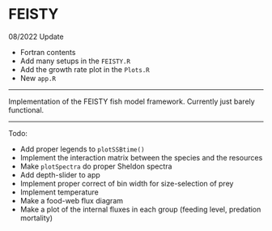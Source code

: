 # FEISTY

08/2022 Update
- Fortran contents
- Add many setups in the `FEISTY.R`
- Add the growth rate plot in the `Plots.R`
- New `app.R` 

---

Implementation of the FEISTY fish model framework. Currently just barely functional.

---

Todo:

- Add proper legends to `plotSSBtime()`
- Implement the interaction matrix between the species and the resources
- Make `plotSpectra` do proper Sheldon spectra
- Add depth-slider to app
- Implement proper correct of bin width for size-selection of prey
- Implement temperature
- Make a food-web flux diagram
- Make a plot of the internal fluxes in each group (feeding level, predation mortality)
